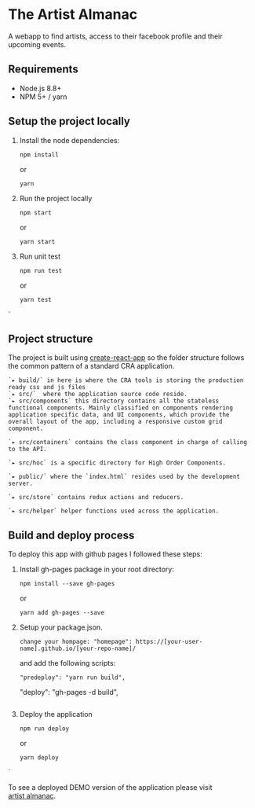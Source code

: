 # The Artist Almanac

A webapp to find artists, access to their facebook profile and their upcoming events.

## Requirements
- Node.js 8.8+
- NPM 5+ / yarn


## Setup the project locally


1. Install the node dependencies:

   ```
   npm install
   ```
   or
   ```
   yarn
   ```
2. Run the project locally
    ```
   npm start
   ```
   or
   ```
   yarn start
   ```
3. Run unit test
   ```
   npm run test
   ```
   or
   ```
   yarn test
   ```
`

   ## Project structure
   The project is built using [create-react-app](https://github.com/facebook/create-react-app) so the folder structure follows the common pattern of a standard CRA application.

    `▸ build/` in here is where the CRA tools is storing the production ready css and js files
    `▸ src/`  where the application source code reside.
    `▸ src/components` this directory contains all the stateless functional components. Mainly classified on components rendering application specific data, and UI components, which provide the overall layout of the app, including a responsive custom grid component.

    `▸ src/containers` contains the class component in charge of calling to the API.

    `▸ src/hoc` is a specific directory for High Order Components.

    `▸ public/` where the `index.html` resides used by the development server.

    `▸ src/store` contains redux actions and reducers.

    `▸ src/helper` helper functions used across the application.


## Build and deploy process

To deploy this app with github pages I followed these steps: 
1. Install gh-pages package in your root directory:

   ```
   npm install --save gh-pages
   ```
   or
   ```
   yarn add gh-pages --save
   ```
2. Setup your package.json.
    ```
   change your hompage: "homepage": https://[your-user-name].github.io/[your-repo-name]/
   ```
   and add the following scripts:
   ```
   "predeploy": "yarn run build",
   ```
   "deploy": "gh-pages -d build",
   ```
3. Deploy the application
   ```
   npm run deploy

   ```
   or
   ```
   yarn deploy
   ```
`

To see a deployed DEMO version of the application please visit  
[artist almanac](https://alexbcn84.github.io/artist-almanac/).


